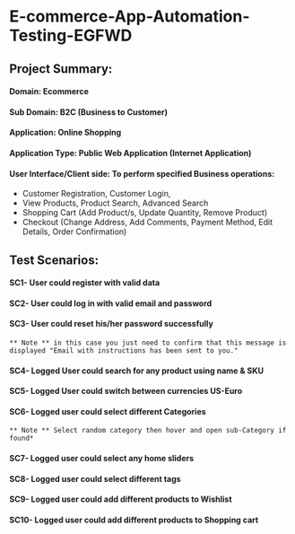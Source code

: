 # **E-commerce-App-Automation-Testing-EGFWD**

## **Project Summary:**


#### **Domain:** Ecommerce

#### **Sub Domain:** B2C (Business to Customer)

#### **Application:** Online Shopping

#### **Application Type:** Public Web Application (Internet Application)

#### **User Interface/Client side:** To perform specified Business operations:

- Customer Registration, Customer Login,
- View Products, Product Search, Advanced Search
- Shopping Cart (Add Product/s, Update Quantity, Remove Product)
- Checkout (Change Address, Add Comments, Payment Method, Edit Details, Order Confirmation)

## **Test Scenarios:**
#### SC1- User could register with valid data
#### SC2- User could log in with valid email and password
#### SC3- User could reset his/her password successfully
`** Note ** in this case you just need to confirm that this message is displayed "Email with instructions has been sent to you."`
#### SC4- Logged User could search for any product using name & SKU
#### SC5- Logged User could switch between currencies US-Euro
#### SC6- Logged user could select different Categories
`** Note ** Select random category then hover and open sub-Category if found*`
#### SC7- Logged user could select any home sliders
#### SC8- Logged user could select different tags
#### SC9- Logged user could add different products to Wishlist
#### SC10- Logged user could add different products to Shopping cart

